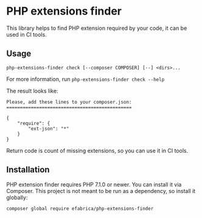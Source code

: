 # PHP extensions finder

This library helps to find PHP extension required by your code, it can be used in CI tools.

## Usage
`php-extensions-finder check [--composer COMPOSER] [--] <dirs>...`

For more information, run `php-extensions-finder check --help`

The result looks like:

```
Please, add these lines to your composer.json:
==============================================

{
    "require": {
        "ext-json": "*"
    }
}
```

Return code is count of missing extensions, so you can use it in CI tools.

## Installation
PHP extension finder requires PHP 7.1.0 or newer. You can install it via Composer. This project is not meant to be run as a dependency, so install it globally:

`composer global require efabrica/php-extensions-finder`
